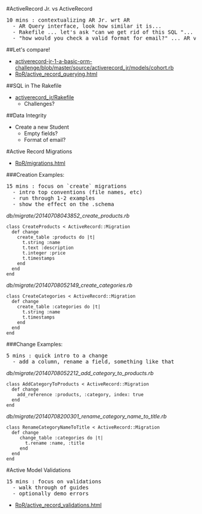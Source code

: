 #ActiveRecord Jr. vs ActiveRecord
<pre>
10 mins : contextualizing AR Jr. wrt AR
  - AR Query interface, look how similar it is...
  - Rakefile ... let's ask "can we get rid of this SQL "... migrations
  - "how would you check a valid format for email?" ... AR validations
</pre>


##Let's compare!

* [activerecord-jr-1-a-basic-orm-challenge/blob/master/source/activerecord_jr/models/cohort.rb](https://github.com/purple-martins-2014/activerecord-jr-1-a-basic-orm-challenge/blob/master/source/activerecord_jr/models/cohort.rb)
* [RoR/active_record_querying.html](http://guides.rubyonrails.org/active_record_querying.html)

##SQL in The Rakefile

* [activerecord_jr/Rakefile]()
  * Challenges?   

##Data Integrity

* Create a new Student
  * Empty fields?
  * Format of email? 

#Active Record Migrations

* [RoR/migrations.html](http://guides.rubyonrails.org/migrations.html)

###Creation Examples:
<pre>
15 mins : focus on `create` migrations
  - intro top conventions (file names, etc)
  - run through 1-2 examples
  - show the effect on the .schema
</pre>

_db/migrate/20140708043852_create_products.rb_

```
class CreateProducts < ActiveRecord::Migration
  def change
    create_table :products do |t|
      t.string :name
      t.text :description
      t.integer :price
      t.timestamps
    end
  end
end
```

_db/migrate/20140708052149_create_categories.rb_

```
class CreateCategories < ActiveRecord::Migration
  def change
    create_table :categories do |t|
      t.string :name
      t.timestamps
    end
  end
end
```

###Change Examples:
<pre>
5 mins : quick intro to a change
  - add a column, rename a field, something like that
</pre>

_db/migrate/20140708052212_add_category_to_products.rb_

```
class AddCategoryToProducts < ActiveRecord::Migration
  def change
    add_reference :products, :category, index: true
  end
end
```

_db/migrate/20140708200301_rename_category_name_to_title.rb_

```
class RenameCategoryNameToTitle < ActiveRecord::Migration
  def change
     change_table :categories do |t|
       t.rename :name, :title
     end
  end
end
```

#Active Model Validations

<pre>
15 mins : focus on validations
  - walk through of guides
  - optionally demo errors
</pre>

* [RoR/active_record_validations.html](http://guides.rubyonrails.org/active_record_validations.html)

